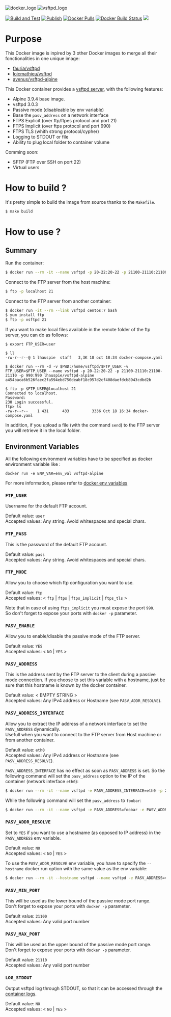 ![docker_logo](https://raw.githubusercontent.com/lhauspie/docker-vsftpd-alpine/master/images/docker.png)
![vsftpd_logo](https://raw.githubusercontent.com/lhauspie/docker-vsftpd-alpine/master/images/vsftpd.jpeg)

[![Build and Test](https://github.com/MawsFr/docker-vsftpd-alpine/actions/workflows/build-test.workflow.yml/badge.svg)](https://github.com/MawsFr/docker-vsftpd-alpine/actions/workflows/build-test.workflow.yml)
[![Publish](https://github.com/MawsFr/docker-vsftpd-alpine/actions/workflows/publish.workflow.yml/badge.svg)](https://github.com/MawsFr/docker-vsftpd-alpine/actions/workflows/publish.workflow.yml)
[![Docker Pulls](https://img.shields.io/docker/pulls/lhauspie/vsftpd-alpine.svg?type=plastic&logo=docker)](https://hub.docker.com/r/lhauspie/vsftpd-alpine/)
[![Docker Build Status](https://img.shields.io/docker/build/lhauspie/vsftpd-alpine.svg?type=plastic&logo=docker)](https://hub.docker.com/r/lhauspie/vsftpd-alpine/builds/)
[![](https://images.microbadger.com/badges/image/lhauspie/vsftpd-alpine.svg)](https://microbadger.com/images/lhauspie/vsftpd-alpine "lhauspie/vsftpd-alpine")

# Purpose

This Docker image is inpired by 3 other Docker images to merge all their fonctionalities in one unique image:

- [fauria/vsftpd](https://hub.docker.com/r/fauria/vsftpd)
- [loicmathieu/vsftpd](https://hub.docker.com/r/loicmathieu/vsftpd)
- [avenus/vsftpd-alpine](https://hub.docker.com/r/avenus/vsftpd-alpine)

This Docker container provides a [vsftpd server](https://doc.ubuntu-fr.org/vsftpd), with the following features:

- Alpine 3.9.4 base image.
- vsftpd 3.0.3
- Passive mode (disableable by env variable)
- Base the `pasv_address` on a network interface
- FTPS Explicit (over ftp/ftpes protocol and port 21)
- FTPS Implicit (over ftps protocol and port 990)
- FTPS TLS (whith strong protocol/cypher)
- Logging to STDOUT or file
- Ability to plug local folder to container volume

Comming soon:

- SFTP (FTP over SSH on port 22)
- Virtual users

# How to build ?

It's pretty simple to build the image from source thanks to the `Makefile`.

```bash
$ make build
```

# How to use ?

## Summary

Run the container:

```bash
$ docker run --rm -it --name vsftpd -p 20-22:20-22 -p 21100-21110:21100-21110 -p 990:990 lhauspie/vsftpd-alpine
```

Connect to the FTP server from the host machine:

```bash
$ ftp -p localhost 21
```

Connect to the FTP server from another container:

```bash
$ docker run -it --rm --link vsftpd centos:7 bash
$ yum install ftp
$ ftp -p vsftpd 21
```

If you want to make local files available in the remote folder of the ftp server, you can do as follows:
```
$ export FTP_USER=user

$ ll
-rw-r--r--@ 1 lhauspie  staff   3,3K 18 oct 18:34 docker-compose.yaml

$ docker run --rm -d -v $PWD:/home/vsftpd/$FTP_USER -v FTP_USER=$FTP_USER --name vsftpd -p 20-22:20-22 -p 21100-21110:21100-21110 -p 990:990 lhauspie/vsftpd-alpine
a454baca6b526faec2fa594ebd750deabf18c957d2cf408daefdcb8943cdbd2b

$ ftp -p $FTP_USER@localhost 21
Connected to localhost.
Password: 
230 Login successful.
ftp> ls
-rw-r--r--    1 431      433          3336 Oct 18 16:34 docker-compose.yaml
```

In addition, if you upload a file (with the command `send`) to the FTP server you will retrieve it in the local folder.

## Environment Variables

All the following environment variables have to be specified as docker environment variable like :

```
docker run -e ENV_VAR=env_val vsftpd-alpine
```

For more information, please refer to [docker env variables](https://docs.docker.com/engine/reference/run/#env-environment-variables)

### `FTP_USER`

Username for the default FTP account.

Default value: `user`  
Accepted values: Any string. Avoid whitespaces and special chars.

### `FTP_PASS`

This is the password of the default FTP account.

Default value: `pass`  
Accepted values: Any string. Avoid whitespaces and special chars.

### `FTP_MODE`

Allow you to choose which ftp configuration you want to use.

Default value: `ftp`  
Accepted values: < `ftp` | `ftps` | `ftps_implicit` | `ftps_tls` >

Note that in case of using `ftps_implicit` you must expose the port `990`.  
So don't forget to expose your ports with `docker -p` parameter.

### `PASV_ENABLE`

Allow you to enable/disable the passive mode of the FTP server.

Default value: `YES`  
Accepted values: < `NO` | `YES` >

### `PASV_ADDRESS`

This is the address sent by the FTP server to the client during a passive mode connection. If you choose to set this variable with a hostname, just be sure that this hostname is known by the docker container.

Default value: < EMPTY STRING >  
Accepted values: Any IPv4 address or Hostname (see `PASV_ADDR_RESOLVE`).

### `PASV_ADDRESS_INTERFACE`

Allow you to extract the IP address of a network interface to set the `PASV_ADDRESS` dynamically.  
Usefull when you want to connect to the FTP server from Host machine or from another container.

Default value: `eth0`  
Accepted values: Any IPv4 address or Hostname (see `PASV_ADDRESS_RESOLVE`).

`PASV_ADDRESS_INTERFACE` has no effect as soon as `PASV_ADDRESS` is set.
So the following command will set the `pasv_address` option to the IP of the container (network interface `eth0`):

```bash
$ docker run --rm -it --name vsftpd -e PASV_ADDRESS_INTERFACE=eth0 -p 21:21 -p 21100-21110:21100-21110 lhauspie/vsftpd-alpine
```

While the following command will set the `pasv_address` to `foobar`:

```bash
$ docker run --rm -it --name vsftpd -e PASV_ADDRESS=foobar -e PASV_ADDRESS_INTERFACE=eth0 -p 21:21 -p 21100-21110:21100-21110 lhauspie/vsftpd-alpine
```

### `PASV_ADDR_RESOLVE`

Set to `YES` if you want to use a hostname (as opposed to IP address) in the `PASV_ADDRESS` env variable.

Default value: `NO`  
Accepted values: < `NO` | `YES` >

To use the `PASV_ADDR_RESOLVE` env variable, you have to specify the `--hostname` docker run option with the same value as the env variable:

```bash
$ docker run --rm -it --hostname vsftpd --name vsftpd -e PASV_ADDRESS=vsftpd -e PASV_ADDR_RESOLVE=YES -p 21:21 -p 21100-21110:21100-21110 lhauspie/vsftpd-alpine
```

### `PASV_MIN_PORT`

This will be used as the lower bound of the passive mode port range.  
Don't forget to expose your ports with `docker -p` parameter.

Default value: `21100`  
Accepted values: Any valid port number

### `PASV_MAX_PORT`

This will be used as the upper bound of the passive mode port range.  
Don't forget to expose your ports with `docker -p` parameter.

Default value: `21110`  
Accepted values: Any valid port number

### `LOG_STDOUT`

Output vsftpd log through STDOUT, so that it can be accessed through the [container logs](https://docs.docker.com/reference/commandline/logs/).

Default value: `NO`  
Accepted values: < `NO` | `YES` >
